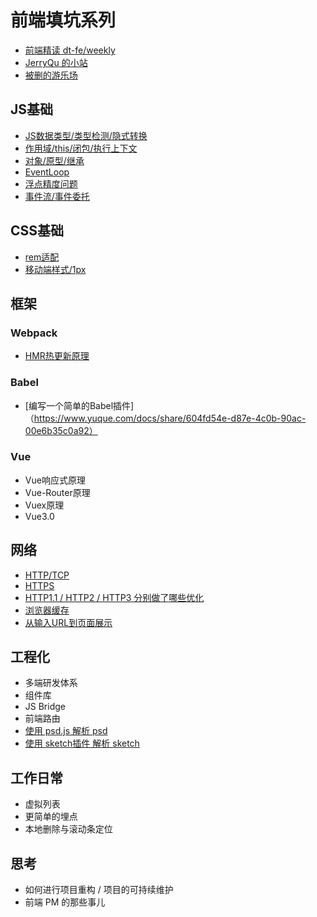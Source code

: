 # 前端填坑系列



* [前端精读 dt-fe/weekly](https://github.com/dt-fe/weekly)
* [JerryQu 的小站](https://imququ.com/)
* [被删的游乐场](https://godbasin.github.io/front-end-playground/front-end-basic/)


## JS基础
* [JS数据类型/类型检测/隐式转换](https://www.yuque.com/docs/share/a9de8aff-bd85-45ac-a011-77f7fff21c64)
* [作用域/this/闭包/执行上下文](https://www.yuque.com/docs/share/1f082490-3b2d-45b9-b4a1-36d820b2a946)
* [对象/原型/继承](https://www.yuque.com/docs/share/871b1be2-865b-4fbe-aae5-cbe9f62fccb6)
* [EventLoop](https://www.yuque.com/docs/share/c7590b0a-cd0e-4cf6-90d8-c8b9db88e4d1)
* [浮点精度问题](https://www.yuque.com/docs/share/32e464b5-0e85-4ce6-ba71-7c1c95030772)
* [事件流/事件委托](https://www.yuque.com/docs/share/cce8f0a9-107d-4eb7-bee4-d82b7f4e0f84)

## CSS基础
* [rem适配](https://www.yuque.com/docs/share/f00e1bdd-7292-4177-9171-56542b37706f)
* [移动端样式/1px](https://www.yuque.com/docs/share/4766de8c-b6f3-44af-9ad5-f272c424d370)

## 框架
### Webpack
* [HMR热更新原理](https://www.yuque.com/docs/share/f4d52885-753c-4022-9358-32941ad37c0f)

### Babel
* [编写一个简单的Babel插件]（https://www.yuque.com/docs/share/604fd54e-d87e-4c0b-90ac-00e6b35c0a92）

### Vue
* Vue响应式原理
* Vue-Router原理
* Vuex原理
* Vue3.0

## 网络
* [HTTP/TCP](https://www.yuque.com/docs/share/755d59fb-b811-4ec5-81fb-cca6a1cc5ef0)
* [HTTPS](https://www.yuque.com/docs/share/131449a8-3979-418d-98f0-192210778590)
* [HTTP1.1 / HTTP2 / HTTP3 分别做了哪些优化](https://www.yuque.com/docs/share/168f0d19-04df-4a88-a932-8218ff6820c7)
* [浏览器缓存](https://www.yuque.com/docs/share/44218d25-6756-46bd-9872-9c0a19ef5573)
* [从输入URL到页面展示](https://www.yuque.com/docs/share/d0c111e0-0b65-4b8a-9c4c-984f94d0b5c3)

## 工程化
* 多端研发体系
* 组件库
* JS Bridge
* 前端路由
* [使用 psd.js 解析 psd](https://www.yuque.com/docs/share/46d740d1-e8f5-4db2-a1da-d032677b5b73)
* [使用 sketch插件 解析 sketch](https://www.yuque.com/docs/share/5b2c8ad5-1109-44fd-a726-73b65850dc79)

## 工作日常
* 虚拟列表
* 更简单的埋点
* 本地删除与滚动条定位


## 思考
* 如何进行项目重构 / 项目的可持续维护
* 前端 PM 的那些事儿
